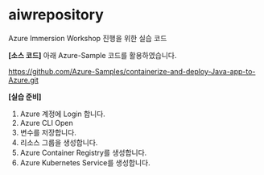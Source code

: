 # aiwrepository
Azure Immersion Workshop 진행을 위한 실습 코드


**[소스 코드]**
아래 Azure-Sample 코드를 활용하였습니다. 

https://github.com/Azure-Samples/containerize-and-deploy-Java-app-to-Azure.git

**[실습 준비]**
1. Azure 계정에 Login 합니다.
2. Azure CLI Open
3. 변수를 저장합니다.  
4. 리소스 그룹을 생성합니다.
5. Azure Container Registry를 생성합니다.
6. Azure Kubernetes Service를 생성합니다. 


